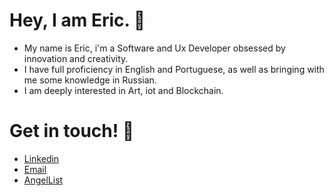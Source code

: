 # Hey, I am Eric. 🤝
* My name is Eric, i'm a Software and Ux Developer obsessed by innovation and creativity.
* I have full proficiency in English and Portuguese, as well as bringing with me some knowledge in Russian.
* I am deeply interested in Art, iot and Blockchain.
# Get in touch! 📲
* [Linkedin](https://www.linkedin.com/in/geteric/)
* [Email](mailto:ericviana1369@gmail.com)
* [AngelList](https://angel.co/u/geteric)



